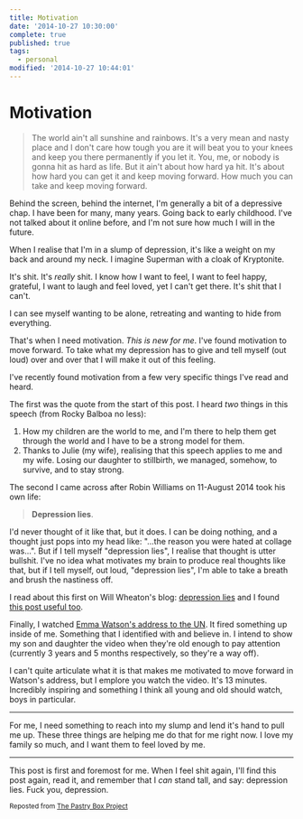 ```yaml
---
title: Motivation
date: '2014-10-27 10:30:00'
complete: true
published: true
tags:
  - personal
modified: '2014-10-27 10:44:01'
---
```

# Motivation

> The world ain't all sunshine and rainbows. It's a very mean and nasty place and I don't care how tough you are it will beat you to your knees and keep you there permanently if you let it. You, me, or nobody is gonna hit as hard as life. But it ain't about how hard ya hit. It's about how hard you can get it and keep moving forward. How much you can take and keep moving forward.

Behind the screen, behind the internet, I'm generally a bit of a depressive chap. I have been for many, many years. Going back to early childhood. I've not talked about it online before, and I'm not sure how much I will in the future.

<!--more-->

When I realise that I'm in a slump of depression, it's like a weight on my back and around my neck. I imagine Superman with a cloak of Kryptonite.

It's shit. It's *really* shit. I know how I want to feel, I want to feel happy, grateful, I want to laugh and feel loved, yet I can't get there. It's shit that I can't.

I can see myself wanting to be alone, retreating and wanting to hide from everything.

That's when I need motivation. *This is new for me*. I've found motivation to move forward. To take what my depression has to give and tell myself (out loud) over and over that I will make it out of this feeling.

I've recently found motivation from a few very specific things I've read and heard.

The first was the quote from the start of this post. I heard *two* things in this speech (from Rocky Balboa no less):

1. How my children are the world to me, and I'm there to help them get through the world and I have to be a strong model for them.
2. Thanks to Julie (my wife), realising that this speech applies to me and my wife. Losing our daughter to stillbirth, we managed, somehow, to survive, and to stay strong.

The second I came across after Robin Williams on 11-August 2014 took his own life:

> **Depression lies**.

I'd never thought of it like that, but it does. I can be doing nothing, and a thought just pops into my head like: "...the reason you were hated at collage was...". But if I tell myself "depression lies", I realise that thought is utter bullshit. I've no idea what motivates my brain to produce real thoughts like that, but if I tell myself, out loud, "depression lies", I'm able to take a breath and brush the nastiness off.

I read about this first on Will Wheaton's blog: [depression lies](http://wilwheaton.net/2012/09/depression-lies/) and I found [this post useful too](http://wilwheaton.net/2014/05/you-stand-at-the-edge/).

Finally, I watched [Emma Watson's address to the UN](https://www.youtube.com/watch?v=gkjW9PZBRfk). It fired something up inside of me. Something that I identified with and believe in. I intend to show my son and daughter the video when they're old enough to pay attention (currently 3 years and 5 months respectively, so they're a way off).

I can't quite articulate what it is that makes me motivated to move forward in Watson's address, but I emplore you watch the video. It's 13 minutes. Incredibly inspiring and something I think all young and old should watch, boys in particular.

---

For me, I need something to reach into my slump and lend it's hand to pull me up. These three things are helping me do that for me right now. I love my family so much, and I want them to feel loved by me.

---

This post is first and foremost for me. When I feel shit again, I'll find this post again, read it, and remember that I *can* stand tall, and say: depression lies. Fuck you, depression.

<small>Reposted from [The Pastry Box Project](https://the-pastry-box-project.net/remy-sharp/2014-october-5)</small>
